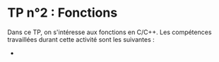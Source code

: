 # TP n°2 : Fonctions

Dans ce TP, on s'intéresse aux fonctions en C/C++. Les compétences travaillées durant cette activité sont les suivantes : 

- 

